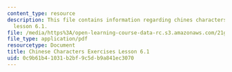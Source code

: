 ```yaml
---
content_type: resource
description: This file contains information regarding chines characters exercises
  lesson 6.1.
file: /media/https%3A/open-learning-course-data-rc.s3.amazonaws.com/21g-107-chinese-i-streamlined-fall-2014/0c9b61b41031b2bf9c5db9a841ec3070_MIT21G_107F14_L6_st1_6.1.pdf
file_type: application/pdf
resourcetype: Document
title: Chinese Characters Exercises Lesson 6.1
uid: 0c9b61b4-1031-b2bf-9c5d-b9a841ec3070
---
```

